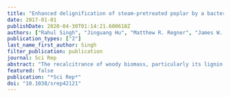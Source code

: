 ```yaml
---
title: "Enhanced delignification of steam-pretreated poplar by a bacterial laccase"
date: 2017-01-01
publishDate: 2020-04-30T01:14:21.600618Z
authors: ["Rahul Singh", "Jinguang Hu", "Matthew R. Regner", "James W. Round", "John Ralph", "John N. Saddler", "Lindsay D. Eltis"]
publication_types: ["2"]
last_name_first_author: Singh
filter_publication: publication
journal: Sci Rep
abstract: "The recalcitrance of woody biomass, particularly its lignin component, hinders its sustainable transformation to fuels and biomaterials. Although the recent discovery of several bacterial ligninases promises the development of novel biocatalysts, these enzymes have largely been characterized using model substrates: direct evidence for their action on biomass is lacking. Herein, we report the delignification of woody biomass by a small laccase (sLac) from Amycolatopsis sp. 75iv3. Incubation of steam-pretreated poplar (SPP) with sLac enhanced the release of acid-precipitable polymeric lignin (APPL) by ∼6-fold, and reduced the amt. of acid-sol. lignin by ∼15%. NMR spectrometry revealed that the APPL was significantly syringyl-enriched relative to the original material (∼16:1 vs. ∼3:1), and that sLac preferentially oxidized syringyl units and altered interunit linkage distributions. sLac's substrate preference among monoaryls was also consistent with this observation. In addn., sLac treatment reduced the molar mass of the APPL by over 50%, as detd. by gel-permeation chromatog. coupled with multi-angle light scattering. Finally, sLac acted synergistically with a com. cellulase cocktail to increase glucose prodn. from SPP ∼8%. Overall, this study establishes the lignolytic activity of sLac on woody biomass and highlights the biocatalytic potential of bacterial enzymes. [on SciFinder(R)]"
featured: false
publication: "*Sci Rep*"
doi: "10.1038/srep42121"
---
```


